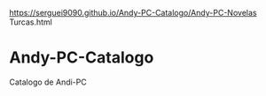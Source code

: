 https://serguei9090.github.io/Andy-PC-Catalogo/Andy-PC-Novelas Turcas.html
# Andy-PC-Catalogo
 Catalogo de Andi-PC
